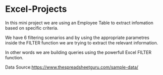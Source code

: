 # Excel-Projects
In this mini project we are using an Employee Table to extract infomation 
based on specific criteria.

We have 6 filtering scenarios and by using the appropriate parametres inside the FILTER function
we are trying to extract the relevant information.

In other words we are building queries using the powerfull Excel FILTER function.

Data Source:https://www.thespreadsheetguru.com/sample-data/
